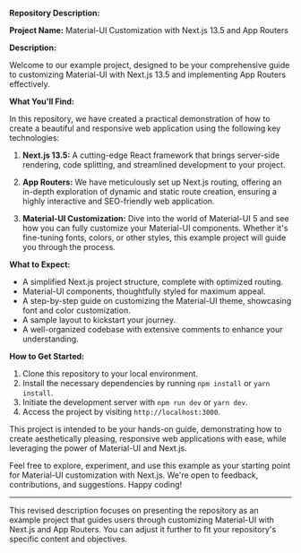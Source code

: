 **Repository Description:**

**Project Name:** Material-UI Customization with Next.js 13.5 and App Routers

**Description:**

Welcome to our example project, designed to be your comprehensive guide to customizing Material-UI with Next.js 13.5 and implementing App Routers effectively.

**What You'll Find:**

In this repository, we have created a practical demonstration of how to create a beautiful and responsive web application using the following key technologies:

1. **Next.js 13.5:** A cutting-edge React framework that brings server-side rendering, code splitting, and streamlined development to your project.

2. **App Routers:** We have meticulously set up Next.js routing, offering an in-depth exploration of dynamic and static route creation, ensuring a highly interactive and SEO-friendly web application.

3. **Material-UI Customization:** Dive into the world of Material-UI 5 and see how you can fully customize your Material-UI components. Whether it's fine-tuning fonts, colors, or other styles, this example project will guide you through the process.

**What to Expect:**

- A simplified Next.js project structure, complete with optimized routing.
- Material-UI components, thoughtfully styled for maximum appeal.
- A step-by-step guide on customizing the Material-UI theme, showcasing font and color customization.
- A sample layout to kickstart your journey.
- A well-organized codebase with extensive comments to enhance your understanding.

**How to Get Started:**

1. Clone this repository to your local environment.
2. Install the necessary dependencies by running `npm install` or `yarn install`.
3. Initiate the development server with `npm run dev` or `yarn dev`.
4. Access the project by visiting `http://localhost:3000`.

This project is intended to be your hands-on guide, demonstrating how to create aesthetically pleasing, responsive web applications with ease, while leveraging the power of Material-UI and Next.js.

Feel free to explore, experiment, and use this example as your starting point for Material-UI customization with Next.js. We're open to feedback, contributions, and suggestions. Happy coding!

---

This revised description focuses on presenting the repository as an example project that guides users through customizing Material-UI with Next.js and App Routers. You can adjust it further to fit your repository's specific content and objectives.
